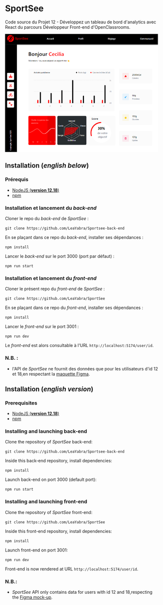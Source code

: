 # SportSee 

Code source du Projet 12 - Développez un tableau de bord d'analytics avec React du parcours Développeur Front-end d'OpenClassrooms.

![Dashboard Sportsee](https://github.com/LeaYabra/SportSee/blob/main/src/assets/dashboard.png)

## Installation (_english below_)

### Prérequis

- [NodeJS (**version 12.18**)](https://nodejs.org/en/)
- [npm](https://www.npmjs.com/)

### Installation et lancement du _back-end_

Cloner le repo du _back-end_ de _SportSee_ :

`git clone https://github.com/LeaYabra/Sportsee-back-end`

En se plaçant dans ce repo du _back-end_, installer ses dépendances :

`npm install`

Lancer le _back-end_ sur le port 3000 (port par défaut) :

`npm run start`

### Installation et lancement du _front-end_

Cloner le présent repo du _front-end_ de _SportSee_ :

`git clone https://github.com/LeaYabra/SportSee`

En se plaçant dans ce repo du _front-end_, installer ses dépendances :

`npm install`

Lancer le _front-end_ sur le port 3001 :

`npm run dev`

Le _front-end_ est alors consultable à l'URL `http://localhost:5174/user/id`.

### N.B. :

- l'API de _SportSee_ ne fournit des données que pour les utilisateurs d'id 12 et 18,en respectant la [maquette Figma](https://www.figma.com/file/BMomGVZqLZb811mDMShpLu/UI-design-Sportify-FR).

## Installation (_english version_)

### Prerequisites

- [NodeJS (**version 12.18**)](https://nodejs.org/en/)
- [npm](https://www.npmjs.com/)

### Installing and launching back-end

Clone the repository of _SportSee_ back-end:

`git clone https://github.com/LeaYabra/Sportsee-back-end`

Inside this back-end repository, install dependencies:

`npm install`

Launch back-end on port 3000 (default port):

`npm run start`

### Installing and launching front-end

Clone the repository of _SportSee_ front-end:

`git clone https://github.com/LeaYabra/SportSee`

Inside this front-end repository, install dependencies:

`npm install`

Launch front-end on port 3001:

`npm run dev`

Front-end is now rendered at URL `http://localhost:5174/user/id`.

### N.B.:

- _SportSee_ API only contains data for users with id 12 and 18,respecting the [Figma mock-up](https://www.figma.com/file/BMomGVZqLZb811mDMShpLu/UI-design-Sportify-FR).
